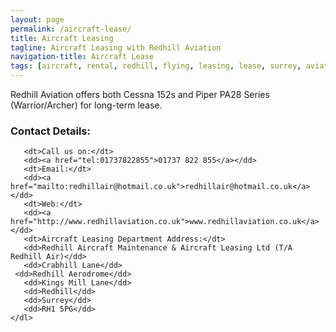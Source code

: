```yaml
---
layout: page
permalink: /aircraft-lease/
title: Aircraft Leasing
tagline: Aircraft Leasing with Redhill Aviation
navigation-title: Aircraft Lease
tags: [aircraft, rental, redhill, flying, leasing, lease, surrey, aviation]
---
```


<div>
<div>
<p>Redhill Aviation offers both Cessna 152s and Piper PA28 Series (Warrior/Archer) for long-term lease.</p>
</div>


<h3>Contact Details:</h3>

       <dt>Call us on:</dt>
       <dd><a href="tel:01737822855">01737 822 855</a></dd>
       <dt>Email:</dt>
       <dd><a href="mailto:redhillair@hotmail.co.uk">redhillair@hotmail.co.uk</a></dd>
       <dt>Web:</dt>
       <dd><a href="http://www.redhillaviation.co.uk">www.redhillaviation.co.uk</a></dd>
       <dt>Aircraft Leasing Department Address:</dt>
       <dd>Redhill Aircraft Maintenance & Aircraft Leasing Ltd (T/A Redhill Air)</dd>
       <dd>Crabhill Lane</dd>
	 <dd>Redhill Aerodrome</dd>
       <dd>Kings Mill Lane</dd>
       <dd>Redhill</dd>
       <dd>Surrey</dd>
       <dd>RH1 5PG</dd>
    </dl>
</div>

